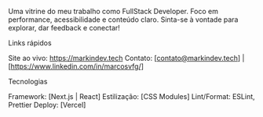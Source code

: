 Uma vitrine do meu trabalho como FullStack Developer. Foco em performance, acessibilidade e conteúdo claro. Sinta-se à vontade para explorar, dar feedback e conectar!

Links rápidos

Site ao vivo: https://markindev.tech
Contato: [contato@markindev.tech] | [https://www.linkedin.com/in/marcosvfg/]

Tecnologias

Framework: [Next.js | React] 
Estilização: [CSS Modules]
Lint/Format: ESLint, Prettier
Deploy: [Vercel]